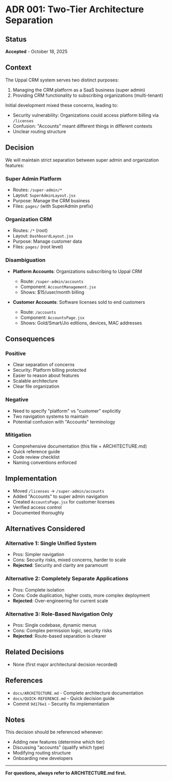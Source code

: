 # ADR 001: Two-Tier Architecture Separation

## Status
**Accepted** - October 18, 2025

## Context
The Uppal CRM system serves two distinct purposes:
1. Managing the CRM platform as a SaaS business (super admin)
2. Providing CRM functionality to subscribing organizations (multi-tenant)

Initial development mixed these concerns, leading to:
- Security vulnerability: Organizations could access platform billing via `/licenses`
- Confusion: "Accounts" meant different things in different contexts
- Unclear routing structure

## Decision
We will maintain strict separation between super admin and organization features:

### Super Admin Platform
- Routes: `/super-admin/*`
- Layout: `SuperAdminLayout.jsx`
- Purpose: Manage the CRM business
- Files: `pages/` (with SuperAdmin prefix)

### Organization CRM
- Routes: `/*` (root)
- Layout: `DashboardLayout.jsx`
- Purpose: Manage customer data
- Files: `pages/` (root level)

### Disambiguation
- **Platform Accounts**: Organizations subscribing to Uppal CRM
  - Route: `/super-admin/accounts`
  - Component: `AccountManagement.jsx`
  - Shows: $15/user/month billing

- **Customer Accounts**: Software licenses sold to end customers
  - Route: `/accounts`
  - Component: `AccountsPage.jsx`
  - Shows: Gold/Smart/Jio editions, devices, MAC addresses

## Consequences

### Positive
- Clear separation of concerns
- Security: Platform billing protected
- Easier to reason about features
- Scalable architecture
- Clear file organization

### Negative
- Need to specify "platform" vs "customer" explicitly
- Two navigation systems to maintain
- Potential confusion with "Accounts" terminology

### Mitigation
- Comprehensive documentation (this file + ARCHITECTURE.md)
- Quick reference guide
- Code review checklist
- Naming conventions enforced

## Implementation
- Moved `/licenses` → `/super-admin/accounts`
- Added "Accounts" to super admin navigation
- Created `AccountsPage.jsx` for customer licenses
- Verified access control
- Documented thoroughly

## Alternatives Considered

### Alternative 1: Single Unified System
- Pros: Simpler navigation
- Cons: Security risks, mixed concerns, harder to scale
- **Rejected**: Security and clarity are paramount

### Alternative 2: Completely Separate Applications
- Pros: Complete isolation
- Cons: Code duplication, higher costs, more complex deployment
- **Rejected**: Over-engineering for current scale

### Alternative 3: Role-Based Navigation Only
- Pros: Single codebase, dynamic menus
- Cons: Complex permission logic, security risks
- **Rejected**: Route-based separation is clearer

## Related Decisions
- None (first major architectural decision recorded)

## References
- `docs/ARCHITECTURE.md` - Complete architecture documentation
- `docs/QUICK-REFERENCE.md` - Quick decision guide
- Commit `9d176e1` - Security fix implementation

## Notes
This decision should be referenced whenever:
- Adding new features (determine which tier)
- Discussing "accounts" (qualify which type)
- Modifying routing structure
- Onboarding new developers

---

**For questions, always refer to ARCHITECTURE.md first.**

